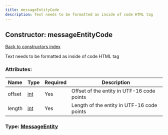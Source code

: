 ```yaml
---
title: messageEntityCode
description: Text needs to be formatted as inside of code HTML tag
---
```

## Constructor: messageEntityCode  
[Back to constructors index](index.md)



Text needs to be formatted as inside of code HTML tag

### Attributes:

| Name     |    Type       | Required | Description |
|----------|---------------|----------|-------------|
|offset|[int](../types/int.md) | Yes|Offset of the entity in UTF-16 code points|
|length|[int](../types/int.md) | Yes|Length of the entity in UTF-16 code points|



### Type: [MessageEntity](../types/MessageEntity.md)



